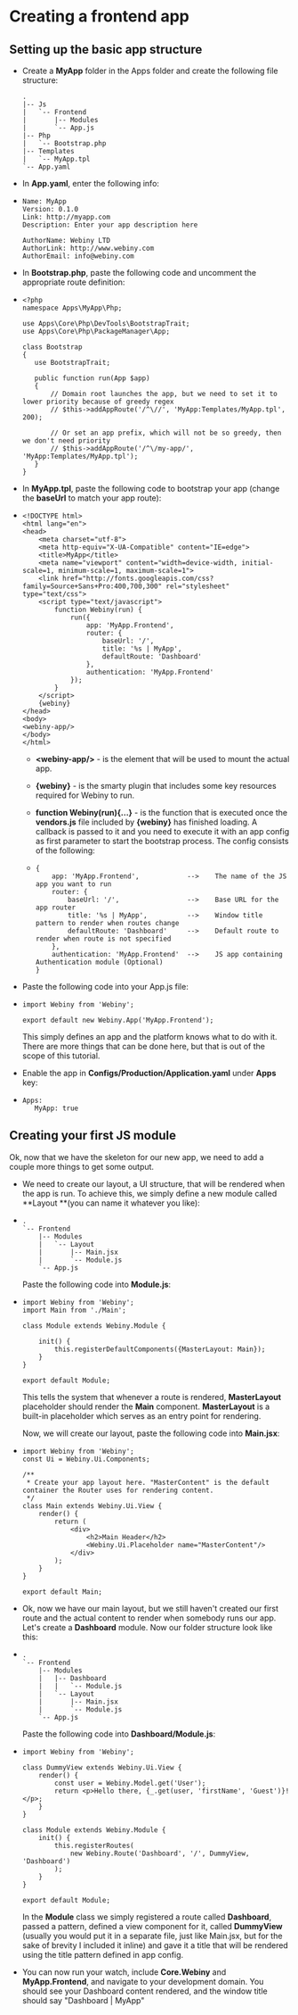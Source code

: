 # Creating a frontend app

## Setting up the basic app structure

* Create a **MyApp** folder in the Apps folder and create the following file structure:

      .
      |-- Js
      |   `-- Frontend
      |       |-- Modules
      |       `-- App.js
      |-- Php
      |   `-- Bootstrap.php
      |-- Templates
      |   `-- MyApp.tpl
      `-- App.yaml


* In **App.yaml**, enter the following info:
* ```
  Name: MyApp
  Version: 0.1.0
  Link: http://myapp.com
  Description: Enter your app description here

  AuthorName: Webiny LTD
  AuthorLink: http://www.webiny.com
  AuthorEmail: info@webiny.com
  ```

* In **Bootstrap.php**, paste the following code and uncomment the appropriate route definition:

* ```
  <?php
  namespace Apps\MyApp\Php;

  use Apps\Core\Php\DevTools\BootstrapTrait;
  use Apps\Core\Php\PackageManager\App;

  class Bootstrap
  {
     use BootstrapTrait;

     public function run(App $app)
     {
         // Domain root launches the app, but we need to set it to lower priority because of greedy regex
         // $this->addAppRoute('/^\//', 'MyApp:Templates/MyApp.tpl', 200);

         // Or set an app prefix, which will not be so greedy, then we don't need priority
         // $this->addAppRoute('/^\/my-app/', 'MyApp:Templates/MyApp.tpl');
     }
  }
  ```


* In **MyApp.tpl**, paste the following code to bootstrap your app \(change the **baseUrl** to match your app route\):
* ```
  <!DOCTYPE html>
  <html lang="en">
  <head>
      <meta charset="utf-8">
      <meta http-equiv="X-UA-Compatible" content="IE=edge">
      <title>MyApp</title>
      <meta name="viewport" content="width=device-width, initial-scale=1, minimum-scale=1, maximum-scale=1">
      <link href="http://fonts.googleapis.com/css?family=Source+Sans+Pro:400,700,300" rel="stylesheet" type="text/css">
      <script type="text/javascript">
          function Webiny(run) {
              run({
                  app: 'MyApp.Frontend',
                  router: {
                      baseUrl: '/',
                      title: '%s | MyApp',
                      defaultRoute: 'Dashboard'
                  },
                  authentication: 'MyApp.Frontend'
              });
          }
      </script>
      {webiny}
  </head>
  <body>
  <webiny-app/>
  </body>
  </html>
  ```

  * **&lt;webiny-app\/&gt;** - is the element that will be used to mount the actual app.

  * **{webiny}** - is the smarty plugin that includes some key resources required for Webiny to run.

  * **function Webiny\(run\){...}** - is the function that is executed once the **vendors.js** file included by **{webiny}** has finished loading. A callback is passed to it and you need to execute it with an app config as first parameter to start the bootstrap process. The config consists of the following:

  * ```
    {
        app: 'MyApp.Frontend',            -->    The name of the JS app you want to run
        router: {
            baseUrl: '/',                 -->    Base URL for the app router
            title: '%s | MyApp',          -->    Window title pattern to render when routes change
            defaultRoute: 'Dashboard'     -->    Default route to render when route is not specified
        },
        authentication: 'MyApp.Frontend'  -->    JS app containing Authentication module (Optional)
    }
    ```



* Paste the following code into your App.js file:
* ```
  import Webiny from 'Webiny';

  export default new Webiny.App('MyApp.Frontend');
  ```

  This simply defines an app and the platform knows what to do with it. There are more things that can be done here, but that is out of the scope of this tutorial.

* Enable the app in **Configs\/Production\/Application.yaml** under **Apps** key:

* ```
  Apps:
     MyApp: true
  ```


## Creating your first JS module

Ok, now that we have the skeleton for our new app, we need to add a couple more things to get some output.

* We need to create our layout, a UI structure, that will be rendered when the app is run. To achieve this, we simply define a new module called **Layout **\(you can name it whatever you like\):


*     .
      `-- Frontend
          |-- Modules
          |   `-- Layout
          |       |-- Main.jsx
          |       `-- Module.js
          `-- App.js

  Paste the following code into **Module.js**:

* ```
  import Webiny from 'Webiny';
  import Main from './Main';

  class Module extends Webiny.Module {

      init() {
          this.registerDefaultComponents({MasterLayout: Main});
      }
  }

  export default Module;
  ```

  This tells the system that whenever a route is rendered, **MasterLayout** placeholder should render the **Main** component. **MasterLayout** is a built-in placeholder which serves as an entry point for rendering.

  Now, we will create our layout, paste the following code into **Main.jsx**:

* ```
  import Webiny from 'Webiny';
  const Ui = Webiny.Ui.Components;

  /**
   * Create your app layout here. "MasterContent" is the default container the Router uses for rendering content.
   */
  class Main extends Webiny.Ui.View {
      render() {
          return (
              <div>
                  <h2>Main Header</h2>
                  <Webiny.Ui.Placeholder name="MasterContent"/>
              </div>
          );
      }
  }

  export default Main;
  ```

* Ok, now we have our main layout, but we still haven't created our first route and the actual content to render when somebody runs our app. Let's create a **Dashboard** module. Now our folder structure look like this:


*     .
      `-- Frontend
          |-- Modules
          |   |-- Dashboard
          |   |   `-- Module.js
          |   `-- Layout
          |       |-- Main.jsx
          |       `-- Module.js
          `-- App.js

  Paste the following code into **Dashboard\/Module.js**:

* ```
  import Webiny from 'Webiny';

  class DummyView extends Webiny.Ui.View {
      render() {
          const user = Webiny.Model.get('User');
          return <p>Hello there, {_.get(user, 'firstName', 'Guest')}!</p>;
      }
  }

  class Module extends Webiny.Module {
      init() {
          this.registerRoutes(
              new Webiny.Route('Dashboard', '/', DummyView, 'Dashboard')
          );
      }
  }

  export default Module;
  ```

  In the **Module** class we simply registered a route called **Dashboard**, passed a pattern, defined a view component for it, called **DummyView** \(usually you would put it in a separate file, just like Main.jsx, but for the sake of brevity I included it inline\) and gave it a title that will be rendered using the title pattern defined in app config.

* You can now run your watch, include **Core.Webiny** and **MyApp.Frontend**, and navigate to your development domain. You should see your Dashboard content rendered, and the window title should say "Dashboard \| MyApp"


